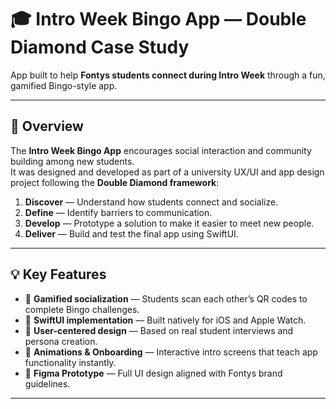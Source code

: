 # 🎓 Intro Week Bingo App — Double Diamond Case Study

App built to help **Fontys students connect during Intro Week** through a fun, gamified Bingo-style app.  

---

## 🧭 Overview

The **Intro Week Bingo App** encourages social interaction and community building among new students.  
It was designed and developed as part of a university UX/UI and app design project following the **Double Diamond framework**:

1. **Discover** — Understand how students connect and socialize.  
2. **Define** — Identify barriers to communication.  
3. **Develop** — Prototype a solution to make it easier to meet new people.  
4. **Deliver** — Build and test the final app using SwiftUI.

---

## 💡 Key Features

- 🎯 **Gamified socialization** — Students scan each other’s QR codes to complete Bingo challenges.  
- 📱 **SwiftUI implementation** — Built natively for iOS and Apple Watch.  
- 💬 **User-centered design** — Based on real student interviews and persona creation.  
- 🧩 **Animations & Onboarding** — Interactive intro screens that teach app functionality instantly.  
- 🧠 **Figma Prototype** — Full UI design aligned with Fontys brand guidelines.

---
